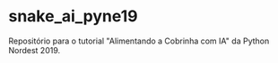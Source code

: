 # snake_ai_pyne19
Repositório para o tutorial "Alimentando a Cobrinha com IA" da Python Nordest 2019.
